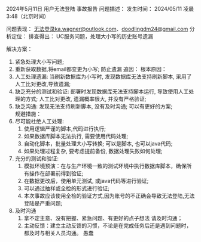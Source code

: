 2024年5月11日 用户无法登陆 事故报告
问题描述：
发生时间：
2024/05/11 凌晨 3:48（北京时间）

问题表现：
无法登录ka.wagner@outlook.com、doodlingdm24@gmail.com
分析定位：
排查得出：
UC服务问题，处理大小写的历史账号遗漏

解决方案：
1. 紧急处理大小写问题;
2. 重新获取数据,将email都变更为小写; 防止遗漏
追因：
根本原因：
1. 人工处理遗漏: 当刷新数据库为小写时, 发现数据库无法支持刷新脚本, 采用了人工比对更改,导致遗漏;
2. 缺乏充分的测试和验证: 部署时发现数据库无法支持脚本运行, 导致使用人工处理的方式; 人工比对更改, 遗漏概率很大, 并没有严格验证;
4. 缺乏沟通: 发现无法支持刷新脚本, 没有及时沟通; 可以有更好的方案;   
规避措施：
1. 尽可能杜绝人工处理:
   1. 使用逻辑严谨的脚本,代码进行执行;
   2. 如果数据库脚本无法执行, 需要使用代码处理; 
   3. 自动化脚本，批量处理大小写转换; 可以是脚本, 也可以java代码;
   4. 如果处理过程复杂, 要考虑提前备份, 数据处理失败如何处理;
2. 充分的测试和验证: 
   1. 模拟环境预演：在与生产环境一致的测试环境中执行数据库脚本，确保所有操作在部署前得到验证;
   2. 在数据更改后，使用单元测试, 或java代码等进行验证;
   3. 可以通过抽样或全检的形式进行验证;
   4. 本次事故应该使用全检的验证方式,因为账号的不正确会导致无法登陆,无法登陆是严重问题;
3. 及时沟通
   1. 拿不定主意、没有把握、紧急问题、有更好的点子想法 请及时沟通；
   2. 主动反馈：建立主动反馈的习惯，不论是在完成任务后还是遇到问题时，都及时与相关人员沟通。
愚蠢